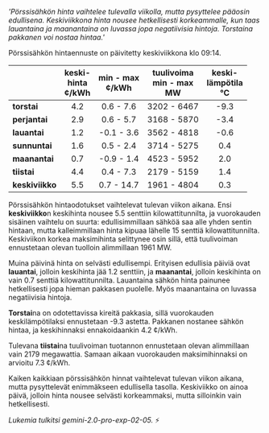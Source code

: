 *'Pörssisähkön hinta vaihtelee tulevalla viikolla, mutta pysyttelee pääosin edullisena. Keskiviikkona hinta nousee hetkellisesti korkeammalle, kun taas lauantaina ja maanantaina on luvassa jopa negatiivisia hintoja. Torstaina pakkanen voi nostaa hintaa.'*


Pörssisähkön hintaennuste on päivitetty keskiviikkona klo 09:14.

|   | keski-<br>hinta<br>¢/kWh | min - max<br>¢/kWh | tuulivoima<br>min - max<br>MW | keski-<br>lämpötila<br>°C |
|:-------------|:----------------:|:----------------:|:-------------:|:-------------:|
| **torstai**  | 4.2 | 0.6 - 7.6  | 3202 - 6467 | -9.3 |
| **perjantai** | 2.9 | 0.6 - 5.7  | 3168 - 5870 | -3.4 |
| **lauantai** | 1.2 | -0.1 - 3.6 | 3562 - 4818 | -0.6 |
| **sunnuntai**| 1.6 | 0.5 - 2.4  | 3714 - 5275 |  0.4 |
| **maanantai**| 0.7 | -0.9 - 1.4 | 4523 - 5952 |  2.0 |
| **tiistai**  | 4.4 | 0.4 - 7.3  | 2179 - 5159 |  1.4 |
| **keskiviikko**| 5.5 | 0.7 - 14.7 | 1961 - 4804 |  0.3 |

Pörssisähkön hintaodotukset vaihtelevat tulevan viikon aikana. Ensi **keskiviikko**n keskihinta nousee 5.5 senttiin kilowattitunnilta, ja vuorokauden sisäinen vaihtelu on suurta: edullisimmillaan sähköä saa alle yhden sentin hintaan, mutta kalleimmillaan hinta kipuaa lähelle 15 senttiä kilowattitunnilta. Keskiviikon korkea maksimihinta selittynee osin sillä, että tuulivoiman ennustetaan olevan tuolloin alimmillaan 1961 MW.

Muina päivinä hinta on selvästi edullisempi. Erityisen edullisia päiviä ovat **lauantai**, jolloin keskihinta jää 1.2 senttiin, ja **maanantai**, jolloin keskihinta on vain 0.7 senttiä kilowattitunnilta. Lauantaina sähkön hinta painunee hetkellisesti jopa hieman pakkasen puolelle. Myös maanantaina on luvassa negatiivisia hintoja.

**Torstai**na on odotettavissa kireitä pakkasia, sillä vuorokauden keskilämpötilaksi ennustetaan -9.3 astetta. Pakkanen nostanee sähkön hintaa, ja keskihinnaksi ennakoidaankin 4.2 ¢/kWh.

Tulevana **tiistai**na tuulivoiman tuotannon ennustetaan olevan alimmillaan vain 2179 megawattia. Samaan aikaan vuorokauden maksimihinnaksi on arvioitu 7.3 ¢/kWh.

Kaiken kaikkiaan pörssisähkön hinnat vaihtelevat tulevan viikon aikana, mutta pysyttelevät enimmäkseen edullisella tasolla. Keskiviikko on ainoa päivä, jolloin hinta nousee selvästi korkeammaksi, mutta silloinkin vain hetkellisesti.

*Lukemia tulkitsi gemini-2.0-pro-exp-02-05.* ⚡

